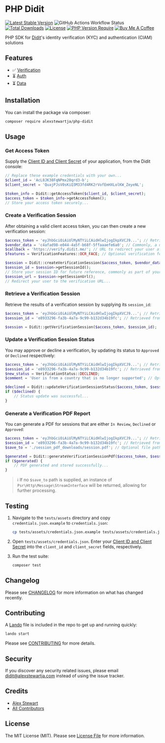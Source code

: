 # PHP Didit

[![Latest Stable Version](http://poser.pugx.org/alexstewartja/php-didit/v)](https://packagist.org/packages/alexstewartja/php-didit)
![GitHub Actions Workflow Status](https://img.shields.io/github/actions/workflow/status/alexstewartja/php-didit/run-tests.yml)
[![Total Downloads](http://poser.pugx.org/alexstewartja/php-didit/downloads)](https://packagist.org/packages/alexstewartja/php-didit)
[![License](http://poser.pugx.org/alexstewartja/php-didit/license)](https://packagist.org/packages/alexstewartja/php-didit)
[![PHP Version Require](http://poser.pugx.org/alexstewartja/php-didit/require/php)](https://packagist.org/packages/alexstewartja/php-didit)
[![Buy Me A Coffee](https://img.shields.io/badge/Buy_Me-A_Coffee-orange)](https://buymeacoffee.com/alexstewartja)

PHP SDK for [Didit](https://didit.me/business)'s identity verification (KYC) and authentication (CIAM) solutions

## Features

- :white_check_mark: [Verification](https://docs.didit.me/identity-verification/full-flow)
- :hourglass_flowing_sand: [Auth](https://docs.didit.me/auth-and-data/sign-in-api-reference/full-flow)
- :hourglass_flowing_sand: [Data](https://docs.didit.me/auth-and-data/data-api-reference/full-flow)

## Installation

You can install the package via composer:

```bash
composer require alexstewartja/php-didit
```

## Usage

### Get Access Token

Supply
the [Client ID and Client Secret](https://docs.didit.me/identity-verification/quick-start#configure-verification-settings)
of your application, from the Didit console:

```php
// Replace these example credentials with your own...
$client_id = 'AcL8JK38FqNPmx20qrd3-b';
$client_secret = 'QuajPJsV0sKiQ3M33fd4RK2rVofEmHXLolKW_ZeyeNL';

$token_info = Didit::getAccessToken($client_id, $client_secret);
$access_token = $token_info->getAccessToken();
// Store your access token securely...
```

### Create a Verification Session

After obtaining a valid client access token, you can then create a new verification session:

```php
$access_token = 'eyJhbGciOiAiUlMyNTYiLCAidHlwIjogIkpXVCJ9...'; // Retrieved from secure storage
$vendor_data = 'c4afad98-e044-4a5f-b68f-5ffaaaefe6a0'; // Commonly, a unique id/uuid of the user in your application
$callback = 'https://verify.didit.me/'; // URL to redirect your user after they complete verification
$features = VerificationFeatures::OCR_FACE; // Optional verification features to enable

$session = Didit::createVerificationSession($access_token, $vendor_data, $callback);
$session_id = $session->getSessionId();
// Store your session ID for future reference, commonly as part of your user record...
$session_url = $session->getSessionUrl();
// Redirect your user to the verification URL...
```

### Retrieve a Verification Session

Retrieve the results of a verification session by supplying its `session_id`:

```php
$access_token = 'eyJhbGciOiAiUlMyNTYiLCAidHlwIjogIkpXVCJ9...'; // Retrieved from secure storage
$session_id = 'e8933296-fa3b-4a7a-9c99-b132d34b19fc'; // Retrieved from user record

$session = Didit::getVerificationSession($access_token, $session_id);
```

### Update a Verification Session Status

You may approve or decline a verification, by updating its status to `Approved` or `Declined` respectively:

```php
$access_token = 'eyJhbGciOiAiUlMyNTYiLCAidHlwIjogIkpXVCJ9...'; // Retrieved from secure storage
$session_id = 'e8933296-fa3b-4a7a-9c99-b132d34b19fc'; // Retrieved from user record
$new_status = VerificationStatus::DECLINED;
$comment = 'User is from a country that is no longer supported'; // Optional comment/reason for review

$declined = Didit::updateVerificationSessionStatus($access_token, $session_id, $new_status, $comment);
if ($declined) {
    // Status update was successful...
}
```

### Generate a Verification PDF Report

You can generate a PDF for sessions that are either `In Review`, `Declined` or `Approved`:

```php
$access_token = 'eyJhbGciOiAiUlMyNTYiLCAidHlwIjogIkpXVCJ9...'; // Retrieved from secure storage
$session_id = 'e8933296-fa3b-4a7a-9c99-b132d34b19fc'; // Retrieved from user record
$save_to = './session_pdf_downloads/session.pdf'; // Optional file path to store generated PDF

$generated = Didit::generateVerificationSessionPdf($access_token, $session_id, $save_to);
if ($generated) {
    // PDF generated and stored successfully...
}
```

> :information_source: If no `$save_to` path is supplied, an instance of `Psr\Http\Message\StreamInterface`
> will be returned, allowing for further processing.

## Testing

1. Navigate to the `tests/assets` directory and copy `credentials.json.example` to `credentials.json`:
    ```bash
    cp tests/assets/credentials.json.example tests/assets/credentials.json
    ```
2. Open `tests/assets/credentials.json`. Enter
   your [Client ID and Client Secret](https://docs.didit.me/identity-verification/quick-start#configure-verification-settings)
   into the `client_id` and
   `client_secret` fields, respectively.

3. Run the test suite:
    ```bash
    composer test
    ```

## Changelog

Please see [CHANGELOG](CHANGELOG.md) for more information on what has changed recently.

## Contributing

A [Lando](https://lando.dev/) file is included in the repo to get up and running quickly:

```bash
lando start
```

Please see [CONTRIBUTING](CONTRIBUTING.md) for more details.

## Security

If you discover any security related issues, please
email [didit@alexstewartja.com](mailto:didit@alexstewartja.com?Subject=PHP%20Didit) instead of
using the issue tracker.

## Credits

- [Alex Stewart](https://github.com/alexstewartja)
- [All Contributors](../../contributors)

## License

The MIT License (MIT). Please see [License File](LICENSE.md) for more information.
